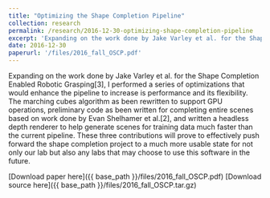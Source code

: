 ```yaml
---
title: "Optimizing the Shape Completion Pipeline"
collection: research
permalink: /research/2016-12-30-optimizing-shape-completion-pipeline
excerpt: 'Expanding on the work done by Jake Varley et al. for the Shape Completion Enabled Robotic Grasping[3], I performed a series of optimizations that would enhance the pipeline to increase is performance and its flexibility. The marching cubes algorithm  as been rewritten to support GPU operations, preliminary code as been written for completing entire scenes based on work done by Evan Shelhamer et al.[2], and written a headless depth renderer to help generate scenes for training data much faster than the current pipeline. These three contributions will prove to effectively push forward the shape completion project to a much more usable state for not only our lab but also any labs that may choose to use this software in the future.'
date: 2016-12-30
paperurl: '/files/2016_fall_OSCP.pdf'
--- 
```

Expanding on the work done by Jake Varley et al. for the Shape Completion Enabled Robotic Grasping[3], I performed a series of optimizations that would enhance the pipeline to increase is performance and its flexibility. The marching cubes algorithm  as been rewritten to support GPU operations, preliminary code as been written for completing entire scenes based on work done by Evan Shelhamer et al.[2], and written a headless depth renderer to help generate scenes for training data much faster than the current pipeline. These three contributions will prove to effectively push forward the shape completion project to a much more usable state for not only our lab but also any labs that may choose to use this software in the future.


[Download paper here]({{ base_path }}/files/2016_fall_OSCP.pdf)
[Download source here]({{ base_path }}/files/2016_fall_OSCP.tar.gz)
